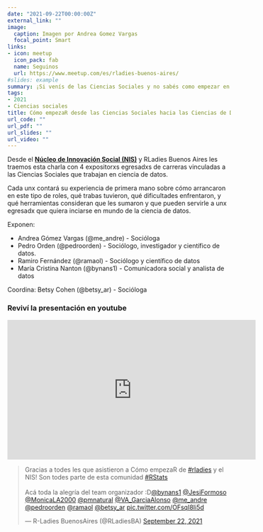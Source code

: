 ```yaml
---
date: "2021-09-22T00:00:00Z"
external_link: ""
image:
  caption: Imagen por Andrea Gomez Vargas
  focal_point: Smart
links:
- icon: meetup
  icon_pack: fab
  name: Seguinos
  url: https://www.meetup.com/es/rladies-buenos-aires/
#slides: example
summary: ¡Si venís de las Ciencias Sociales y no sabés como empezar en el mundo de la ciencia de datos este meetup es para vos!
tags:
- 2021
- Ciencias sociales
title: Cómo empezaR desde las Ciencias Sociales hacia las Ciencias de Datos
url_code: ""
url_pdf: ""
url_slides: ""
url_video: ""
---
```


Desde el [**Núcleo de Innovación Social (NIS)**](https://www.nucleodeinnovacion.com/) y RLadies Buenos Aires les traemos esta charla con 4 expositorxs egresadxs de carreras vinculadas a las Ciencias Sociales que trabajan en ciencia de datos.

Cada unx contará su experiencia de primera mano sobre cómo arrancaron en este tipo de roles, qué trabas tuvieron, qué dificultades enfrentaron, y qué herramientas consideran que les sumaron y que pueden servirle a unx egresadx que quiera inciarse en mundo de la ciencia de datos.

Exponen:
- Andrea Gómez Vargas (@me_andre) - Socióloga
- Pedro Orden (@pedroorden) - Sociólogo, investigador y científico de datos.
- Ramiro Fernández (@ramaol) - Sociólogo y científico de datos
- María Cristina Nanton (@bynans1) - Comunicadora social y analista de datos

Coordina:
Betsy Cohen (@betsy_ar) - Socióloga


### Reviví la presentación en youtube

<iframe width="560" height="315" src="https://www.youtube.com/embed/isoSCXA2gqo" title="YouTube video player" frameborder="0" allow="accelerometer; autoplay; clipboard-write; encrypted-media; gyroscope; picture-in-picture" allowfullscreen></iframe>


<blockquote class="twitter-tweet"><p lang="es" dir="ltr">Gracias a todes les que asistieron a Cómo empezaR de <a href="https://twitter.com/hashtag/rladies?src=hash&amp;ref_src=twsrc%5Etfw">#rladies</a> y el NIS! Son todes parte de esta comunidad <a href="https://twitter.com/hashtag/RStats?src=hash&amp;ref_src=twsrc%5Etfw">#RStats</a> <br><br>Acá toda la alegría del team organizador :D<a href="https://twitter.com/bynans1?ref_src=twsrc%5Etfw">@bynans1</a> <a href="https://twitter.com/JesiFormoso?ref_src=twsrc%5Etfw">@JesiFormoso</a> <a href="https://twitter.com/MonicaLA2000?ref_src=twsrc%5Etfw">@MonicaLA2000</a> <a href="https://twitter.com/pmnatural?ref_src=twsrc%5Etfw">@pmnatural</a> <a href="https://twitter.com/VA_GarciaAlonso?ref_src=twsrc%5Etfw">@VA_GarciaAlonso</a> <a href="https://twitter.com/me_andre?ref_src=twsrc%5Etfw">@me_andre</a> <a href="https://twitter.com/pedroorden?ref_src=twsrc%5Etfw">@pedroorden</a> <a href="https://twitter.com/ramaol?ref_src=twsrc%5Etfw">@ramaol</a> <a href="https://twitter.com/betsy_ar?ref_src=twsrc%5Etfw">@betsy_ar</a> <a href="https://t.co/OFsqI8Ii5d">pic.twitter.com/OFsqI8Ii5d</a></p>&mdash; R-Ladies BuenosAires (@RLadiesBA) <a href="https://twitter.com/RLadiesBA/status/1440821762204127234?ref_src=twsrc%5Etfw">September 22, 2021</a></blockquote> <script async src="https://platform.twitter.com/widgets.js" charset="utf-8"></script>
